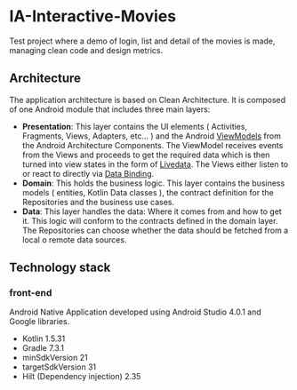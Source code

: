 # IA-Interactive-Movies
Test project where a demo of login, list and detail of the movies is made, managing clean code and design metrics.

## Architecture

The application architecture is based on Clean Architecture. It is composed of one Android module that includes three main layers:

* **Presentation**: This layer contains the UI elements ( Activities, Fragments, Views, Adapters, etc... ) and the Android [ViewModels](https://developer.android.com/topic/libraries/architecture/viewmodel) from the Android Architecture Components. The ViewModel receives events from the Views and proceeds to get the required data which is then turned into view states in the form of [Livedata](https://developer.android.com/topic/libraries/architecture/livedata). The Views either listen to or react to directly via [Data Binding](https://developer.android.com/topic/libraries/data-binding).
* **Domain**: This holds the business logic. This layer contains the business models ( entities, Kotlin Data classes ), the contract definition for the Repositories and the business use cases.   
* **Data**: This layer handles the data: Where it comes from and how to get it. This logic will conform to the contracts defined in the domain layer. The Repositories can choose whether the data should be fetched from a local o remote data sources. 

## Technology stack


### front-end

Android Native Application developed using Android Studio 4.0.1 and Google libraries.

* Kotlin 1.5.31
* Gradle 7.3.1
* minSdkVersion 21
* targetSdkVersion 31 
* Hilt (Dependency injection) 2.35

